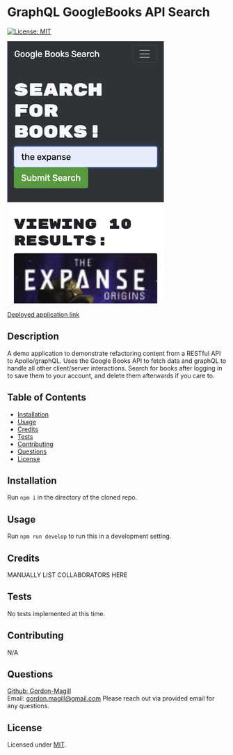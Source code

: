 # GraphQL GoogleBooks API Search
[![License: MIT](https://img.shields.io/badge/License-MIT-yellow.svg)](https://opensource.org/licenses/MIT)

![Deployed screenshot](./assets/book_search_screenshot.png)

[Deployed application link](www.google.com)

## Description

A demo application to demonstrate refactoring content from a RESTful API to Apollo/graphQL. Uses the Google Books API to fetch data and graphQL to handle all other client/server interactions. Search for books after logging in to save them to your account, and delete them afterwards if you care to.

## Table of Contents

- [Installation](#installation)
- [Usage](#usage)
- [Credits](#credits)
- [Tests](#tests)
- [Contributing](#contributing)
- [Questions](#questions)
- [License](#license)

## Installation

Run ```npm i``` in the directory of the cloned repo.

## Usage

Run ```npm run develop``` to run this in a development setting.

## Credits

MANUALLY LIST COLLABORATORS HERE

## Tests

No tests implemented at this time.

## Contributing

N/A

## Questions

[Github: Gordon-Magill](https://github.com/Gordon-Magill)<br>
Email: gordon.magill@gmail.com
Please reach out via provided email for any questions.

## License

Licensed under [MIT](https://opensource.org/licenses/MIT).